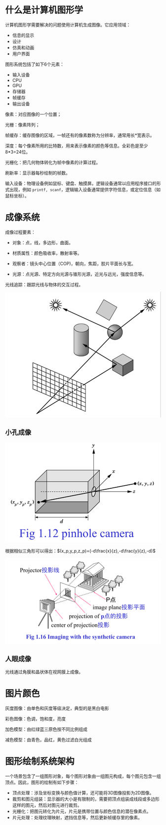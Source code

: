 # 什么是计算机图形学

计算机图形学需要解决的问题使用计算机生成图像。它应用领域：

- 信息的显示
- 设计
- 仿真和动画
- 用户界面

图形系统包括了如下6个元素：

- 输入设备
- CPU
- GPU
- 存储器
- 帧缓存
- 输出设备

像素：对应图像的一个位置；

光栅：像素阵列；

帧缓存：缓存图像的区域，一帧还有的像素数称为分辨率，通常用长*宽表示。

深度：每个像素所用的比特数，用来表示像素的颜色等信息。全彩色是至少 8*3=24位。

光栅化：把几何物体转化为帧中像素的计算过程。

刷新率：显示器每秒绘制的帧数。

输入设备：物理设备例如鼠标、键盘、触摸屏。逻辑设备通常以应用程序接口的形式出现，例如 `printf, scanf`，逻辑输入设备通常提供字符信息，或定位信息（如鼠标坐标）。

# 成像系统

成像过程要素：

- 对象：点，线，多边形，曲面。

- 材质属性：颜色吸收率，散射率等。

- 观察者：镜头中心位置（COP)，朝向，焦距，胶片平面长与宽。

- 光源：点光源、特定方向光源与锥形光源，近光与远光，强度信息等。

光线追踪：跟踪光线与物体的交互过程。

![image-20210922190125405](image-20210922190125405.png)





## 小孔成像

![image-20210922183031413](image-20210922183031413.png)

根据相似三角形可以得出：$(x_p,y_p,z_p)=(-d\frac{x}{z},-d\frac{y}{z},-d)$

![image-20210922190219271](image-20210922190219271.png)

## 人眼成像

光线通过角膜和晶状体在视网膜上成像。



# 图片颜色

灰度图像：由单色和灰度等级决定，典型的是黑白电影

彩色图像：色调，饱和度，亮度

加色模型：由红绿蓝三原色按不同比例组成

减色模型：由青色，品红，黄色过滤白光组成



# 图形绘制系统架构

一个场景包含了一组图形对象，每个图形对象由一组图元构成，每个图元包含一组顶点。因此，图形的绘制有如下步骤：

- 顶点处理：涉及坐标变换与颜色值计算，还可能将3D图像投影为2D图像。
- 裁剪和图元组装：显示器的大小是有限制的，需要把顶点组装成线段或多边形这样的图元，然后对图元进行裁剪。
- 光栅化：把图元转化为片元，片元是携带位置与颜色信息的潜在像素点。
- 片元处理：处理纹理映射，遮挡信息等，然后更新帧缓存里的像素。

